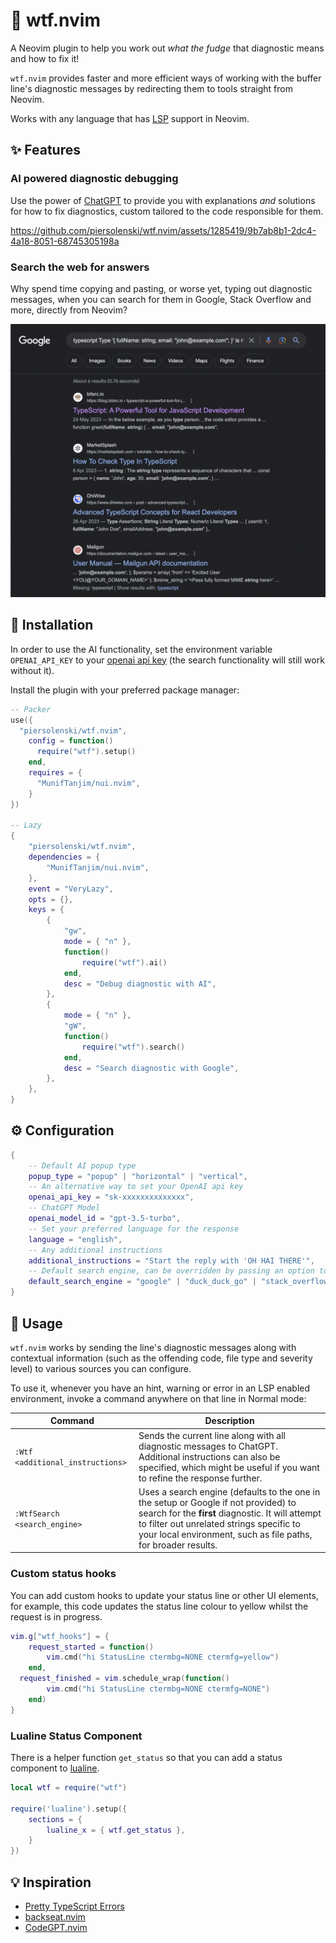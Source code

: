# 🤯 wtf.nvim

A Neovim plugin to help you work out *what the fudge* that diagnostic means and how to fix it!

`wtf.nvim` provides faster and more efficient ways of working with the buffer line's diagnostic messages by redirecting them to tools straight from Neovim. 

Works with any language that has [LSP](https://microsoft.github.io/language-server-protocol/) support in Neovim.

## ✨ Features

### AI powered diagnostic debugging

Use the power of [ChatGPT](https://openai.com/blog/chatgpt) to provide you with explanations *and* solutions for how to fix diagnostics, custom tailored to the code responsible for them.

https://github.com/piersolenski/wtf.nvim/assets/1285419/9b7ab8b1-2dc4-4a18-8051-68745305198a

### Search the web for answers 

Why spend time copying and pasting, or worse yet, typing out diagnostic messages, when you can search for them in Google, Stack Overflow and more, directly from Neovim?

![Google](./screenshots/google-search.png)

## 🔩 Installation

In order to use the AI functionality, set the environment variable `OPENAI_API_KEY` to your [openai api key](https://platform.openai.com/account/api-keys) (the search functionality will still work without it).

Install the plugin with your preferred package manager:

```lua
-- Packer
use({
  "piersolenski/wtf.nvim",
    config = function()
      require("wtf").setup()
    end,
    requires = {
      "MunifTanjim/nui.nvim",
    }
})

-- Lazy
{
	"piersolenski/wtf.nvim",
	dependencies = {
		"MunifTanjim/nui.nvim",
	},
	event = "VeryLazy",
  	opts = {},
	keys = {
		{
			"gw",
			mode = { "n" },
			function()
				require("wtf").ai()
			end,
			desc = "Debug diagnostic with AI",
		},
		{
			mode = { "n" },
			"gW",
			function()
				require("wtf").search()
			end,
			desc = "Search diagnostic with Google",
		},
	},
}
```

## ⚙️ Configuration

```lua
{
    -- Default AI popup type
    popup_type = "popup" | "horizontal" | "vertical",
    -- An alternative way to set your OpenAI api key
    openai_api_key = "sk-xxxxxxxxxxxxxx",
    -- ChatGPT Model
    openai_model_id = "gpt-3.5-turbo",
    -- Set your preferred language for the response
    language = "english",
    -- Any additional instructions
    additional_instructions = "Start the reply with 'OH HAI THERE'",
    -- Default search engine, can be overridden by passing an option to WtfSeatch 
    default_search_engine = "google" | "duck_duck_go" | "stack_overflow" | "github",
}
```


## 🚀 Usage

`wtf.nvim` works by sending the line's diagnostic messages along with contextual information (such as the offending code, file type and severity level) to various sources you can configure.

To use it, whenever you have an hint, warning or error in an LSP enabled environment, invoke a command anywhere on that line in Normal mode:

| Command | Description |
| -- | -- |
| `:Wtf <additional_instructions>` | Sends the current line along with all diagnostic messages to ChatGPT. Additional instructions can also be specified, which might be useful if you want to refine the response further.
| `:WtfSearch <search_engine>` | Uses a search engine (defaults to the one in the setup or Google if not provided) to search for the **first** diagnostic. It will attempt to filter out unrelated strings specific to your local environment, such as file paths, for broader results. 

### Custom status hooks

You can add custom hooks to update your status line or other UI elements, for example, this code updates the status line colour to yellow whilst the request is in progress.

```lua
vim.g["wtf_hooks"] = {
	request_started = function()
		vim.cmd("hi StatusLine ctermbg=NONE ctermfg=yellow")
	end,
  request_finished = vim.schedule_wrap(function()
		vim.cmd("hi StatusLine ctermbg=NONE ctermfg=NONE")
	end)
}
```

### Lualine Status Component

There is a helper function `get_status` so that you can add a status component to [lualine](https://github.com/nvim-lualine/lualine.nvim).

```lua
local wtf = require("wtf")

require('lualine').setup({
    sections = {
        lualine_x = { wtf.get_status },
    }
})
```

## 💡 Inspiration

- [Pretty TypeScript Errors](https://github.com/yoavbls/pretty-ts-errors)
- [backseat.nvim](https://github.com/james1236/backseat.nvim/) 
- [CodeGPT.nvim](https://github.com/dpayne/CodeGPT.nvim) 

